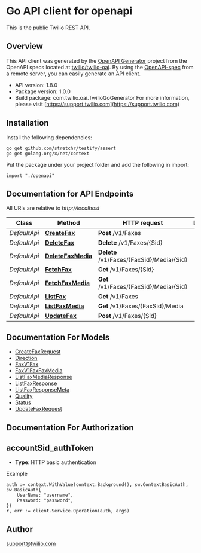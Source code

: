 # Go API client for openapi

This is the public Twilio REST API.

## Overview
This API client was generated by the [OpenAPI Generator](https://openapi-generator.tech) project from the OpenAPI specs located at [twilio/twilio-oai](https://github.com/twilio/twilio-oai/tree/main/spec).  By using the [OpenAPI-spec](https://www.openapis.org/) from a remote server, you can easily generate an API client.

- API version: 1.8.0
- Package version: 1.0.0
- Build package: com.twilio.oai.TwilioGoGenerator
For more information, please visit [https://support.twilio.com](https://support.twilio.com)

## Installation

Install the following dependencies:

```shell
go get github.com/stretchr/testify/assert
go get golang.org/x/net/context
```

Put the package under your project folder and add the following in import:

```golang
import "./openapi"
```

## Documentation for API Endpoints

All URIs are relative to *http://localhost*

Class | Method | HTTP request | Description
------------ | ------------- | ------------- | -------------
*DefaultApi* | [**CreateFax**](docs/DefaultApi.md#createfax) | **Post** /v1/Faxes | 
*DefaultApi* | [**DeleteFax**](docs/DefaultApi.md#deletefax) | **Delete** /v1/Faxes/{Sid} | 
*DefaultApi* | [**DeleteFaxMedia**](docs/DefaultApi.md#deletefaxmedia) | **Delete** /v1/Faxes/{FaxSid}/Media/{Sid} | 
*DefaultApi* | [**FetchFax**](docs/DefaultApi.md#fetchfax) | **Get** /v1/Faxes/{Sid} | 
*DefaultApi* | [**FetchFaxMedia**](docs/DefaultApi.md#fetchfaxmedia) | **Get** /v1/Faxes/{FaxSid}/Media/{Sid} | 
*DefaultApi* | [**ListFax**](docs/DefaultApi.md#listfax) | **Get** /v1/Faxes | 
*DefaultApi* | [**ListFaxMedia**](docs/DefaultApi.md#listfaxmedia) | **Get** /v1/Faxes/{FaxSid}/Media | 
*DefaultApi* | [**UpdateFax**](docs/DefaultApi.md#updatefax) | **Post** /v1/Faxes/{Sid} | 


## Documentation For Models

 - [CreateFaxRequest](docs/CreateFaxRequest.md)
 - [Direction](docs/Direction.md)
 - [FaxV1Fax](docs/FaxV1Fax.md)
 - [FaxV1FaxFaxMedia](docs/FaxV1FaxFaxMedia.md)
 - [ListFaxMediaResponse](docs/ListFaxMediaResponse.md)
 - [ListFaxResponse](docs/ListFaxResponse.md)
 - [ListFaxResponseMeta](docs/ListFaxResponseMeta.md)
 - [Quality](docs/Quality.md)
 - [Status](docs/Status.md)
 - [UpdateFaxRequest](docs/UpdateFaxRequest.md)


## Documentation For Authorization



## accountSid_authToken

- **Type**: HTTP basic authentication

Example

```golang
auth := context.WithValue(context.Background(), sw.ContextBasicAuth, sw.BasicAuth{
    UserName: "username",
    Password: "password",
})
r, err := client.Service.Operation(auth, args)
```


## Author

support@twilio.com

